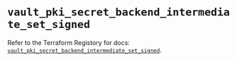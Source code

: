 # `vault_pki_secret_backend_intermediate_set_signed`

Refer to the Terraform Registory for docs: [`vault_pki_secret_backend_intermediate_set_signed`](https://www.terraform.io/docs/providers/vault/r/pki_secret_backend_intermediate_set_signed).
